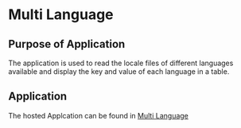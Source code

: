 # Multi Language

## Purpose of Application

The application is used to read the locale files of different languages available and display the key and value of each language in a table.

## Application

The hosted Applcation can be found in [Multi Language](https://radhika-0812.github.io/i18n/)
